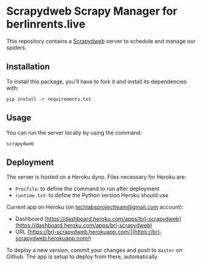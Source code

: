# Scrapydweb Scrapy Manager for berlinrents.live

This repository contains a [Scrapydweb](https://github.com/my8100/scrapydweb) server to schedule and manage our spiders.

## Installation

To install this package, you'll have to fork it and install its dependencies with:

`pip install -r requirements.txt`

## Usage

You can run the server locally by using the command:

`scrapydweb`

## Deployment

The server is hosted on a Heroku dyno. Files necessary for Heroku are:

- `Procfile`: to define the command to run after deployment
- `runtime.txt`: to define the Python version Heroku should use

Current app on Heroku (on techlabsprojectteam@gmail.com account):

- Dashboard [https://dashboard.heroku.com/apps/brl-scrapydweb](https://dashboard.heroku.com/apps/brl-scrapydweb)
- URL [https://brl-scrapydweb.herokuapp.com/](https://brl-scrapydweb.herokuapp.com/)

To deploy a new version, commit your changes and push to `master` on Github. The app is setup to deploy from there, automatically.
